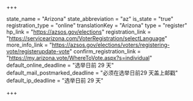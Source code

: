 +++

state_name = "Arizona"
state_abbreviation = "az"
is_state = "true"
registration_type = "online"
translationKey = "Arizona"
type = "register"
hp_link = "https://azsos.gov/elections"
registration_link = "https://servicearizona.com/VoterRegistration/selectLanguage"
more_info_link = "https://azsos.gov/elections/voters/registering-vote/registerupdate-vote"
confirm_registration_link = "https://my.arizona.vote/WhereToVote.aspx?s=individual"
default_online_deadline = "选举日前 29 天"
default_mail_postmarked_deadline = "必须在选举日前29 天盖上邮戳"
default_ip_deadline = "选举日前 29 天"

+++